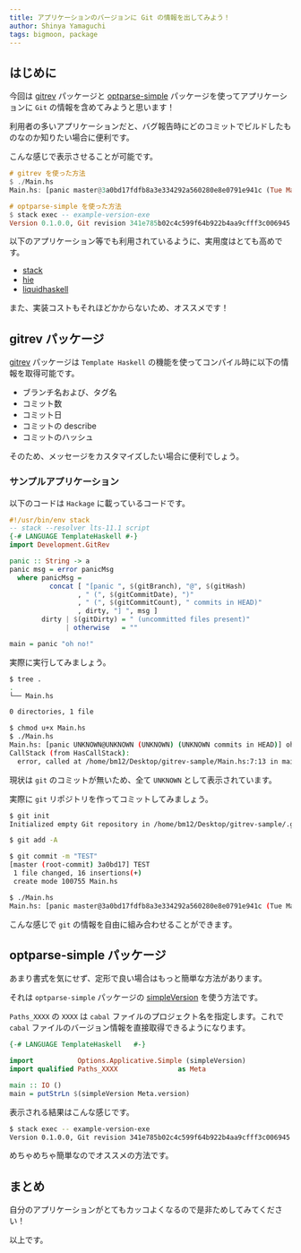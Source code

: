 ```yaml
---
title: アプリケーションのバージョンに Git の情報を出してみよう！
author: Shinya Yamaguchi
tags: bigmoon, package
---
```


## はじめに

今回は [gitrev](https://www.stackage.org/package/gitrev) パッケージと [optparse-simple](https://www.stackage.org/package/optparse-simple) パッケージを使ってアプリケーションに `Git` の情報を含めてみようと思います！

利用者の多いアプリケーションだと、バグ報告時にどのコミットでビルドしたものなのか知りたい場合に便利です。

こんな感じで表示させることが可能です。

```hs
# gitrev を使った方法
$ ./Main.hs
Main.hs: [panic master@3a0bd17fdfb8a3e334292a560280e8e0791e941c (Tue Mar 20 02:00:17 2018 +0900) (1 commits in HEAD)]

# optparse-simple を使った方法
$ stack exec -- example-version-exe
Version 0.1.0.0, Git revision 341e785b02c4c599f64b922b4aa9cfff3c006945
```

以下のアプリケーション等でも利用されているように、実用度はとても高めです。

- [stack](https://github.com/commercialhaskell/stack)
- [hie](https://github.com/haskell/haskell-ide-engine)
- [liquidhaskell](https://github.com/ucsd-progsys/liquidhaskell)

また、実装コストもそれほどかからないため、オススメです！

<!--more-->

## gitrev パッケージ

[gitrev](https://www.stackage.org/haddock/lts-11.1/gitrev-1.3.1/Development-GitRev.html) パッケージは `Template Haskell` の機能を使ってコンパイル時に以下の情報を取得可能です。

- ブランチ名および、タグ名
- コミット数
- コミット日
- コミットの describe
- コミットのハッシュ

そのため、メッセージをカスタマイズしたい場合に便利でしょう。

### サンプルアプリケーション

以下のコードは `Hackage` に載っているコードです。

```hs
#!/usr/bin/env stack
-- stack --resolver lts-11.1 script
{-# LANGUAGE TemplateHaskell #-}
import Development.GitRev

panic :: String -> a
panic msg = error panicMsg
  where panicMsg =
          concat [ "[panic ", $(gitBranch), "@", $(gitHash)
                 , " (", $(gitCommitDate), ")"
                 , " (", $(gitCommitCount), " commits in HEAD)"
                 , dirty, "] ", msg ]
        dirty | $(gitDirty) = " (uncommitted files present)"
              | otherwise   = ""

main = panic "oh no!"
```

実際に実行してみましょう。

```sh
$ tree .
.
└── Main.hs

0 directories, 1 file

$ chmod u+x Main.hs
$ ./Main.hs
Main.hs: [panic UNKNOWN@UNKNOWN (UNKNOWN) (UNKNOWN commits in HEAD)] oh no!
CallStack (from HasCallStack):
  error, called at /home/bm12/Desktop/gitrev-sample/Main.hs:7:13 in main:Main
```

現状は `git` のコミットが無いため、全て `UNKNOWN` として表示されています。

実際に `git` リポジトリを作ってコミットしてみましょう。

```sh
$ git init
Initialized empty Git repository in /home/bm12/Desktop/gitrev-sample/.git/

$ git add -A

$ git commit -m "TEST"
[master (root-commit) 3a0bd17] TEST
 1 file changed, 16 insertions(+)
 create mode 100755 Main.hs

$ ./Main.hs
Main.hs: [panic master@3a0bd17fdfb8a3e334292a560280e8e0791e941c (Tue Mar 20 02:00:17 2018 +0900) (1 commits in HEAD)] oh no!
```

こんな感じで `git` の情報を自由に組み合わせることができます。

## optparse-simple パッケージ

あまり書式を気にせず、定形で良い場合はもっと簡単な方法があります。

それは `optparse-simple` パッケージの [simpleVersion](https://www.stackage.org/haddock/lts-11.1/optparse-simple-0.1.0/Options-Applicative-Simple.html#v:simpleVersion) を使う方法です。

`Paths_XXXX` の `XXXX` は `cabal` ファイルのプロジェクト名を指定します。これで `cabal` ファイルのバージョン情報を直接取得できるようになります。

```hs
{-# LANGUAGE TemplateHaskell   #-}

import           Options.Applicative.Simple (simpleVersion)
import qualified Paths_XXXX               as Meta

main :: IO ()
main = putStrLn $(simpleVersion Meta.version)
```

表示される結果はこんな感じです。

```sh
$ stack exec -- example-version-exe
Version 0.1.0.0, Git revision 341e785b02c4c599f64b922b4aa9cfff3c006945
```

めちゃめちゃ簡単なのでオススメの方法です。

## まとめ

自分のアプリケーションがとてもカッコよくなるので是非ためしてみてください！

以上です。